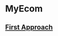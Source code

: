 # MyEcom

## [First Approach](https://github.com/harshitmody72/MyEcom/commit/4119dcf9e603b29b2847634863754c077a9bc672?branch=4119dcf9e603b29b2847634863754c077a9bc672&diff=split)
